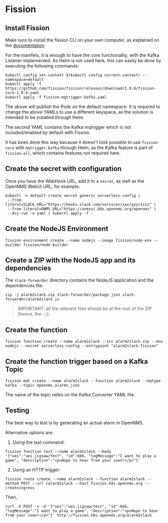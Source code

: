 # Fission

## Install Fission

Make sure to install the fission CLI on your own computer, as explained on the [documentation](https://docs.fission.io/installation/).

For the manifets, it is enough to have the core functionality, with the Kafka Listener implemented. As Helm is not used here, this can easily be done by executing the following commands:

```shell
kubectl config set-context $(kubectl config current-context) --namespace=default
kubectl apply -f https://github.com/fission/fission/releases/download/1.0.0/fission-core-1.0.0.yaml
kubectl apply -f fission-mqtrigger-kafka.yaml
```

The above will publish the Pods on the default namespace. It is required to change the above YAMLs to use a different keyspace, as the solution is intended to be installed through Helm.

The second YAML contains the Kafka mqtrigger which is not included/enabled by default with Fission.

It has been done this way because it doesn't look possible to use `fission-core` with `mqtrigger-kafka` through Helm, as the Kafka feature is part of `fission-all`, which contains features not required here.

## Create the secret with configuration

Once you have the WebHook URL, add it to a `secret`, as well as the OpenNMS WebUI URL; for example:

```shell
kubectl -n default create secret generic serverless-config \
 --from-literal=SLACK_URL="https://hooks.slack.com/services/xxx/yyy/zzzz" \
 --from-literal=ONMS_URL="https://onmsui.k8s.opennms.org/opennms" \
 --dry-run -o yaml | kubectl apply -f -
```

## Create the NodeJS Environment

```shell
fission environment create --name nodejs --image fission/node-env --builder fission/node-builder
```

## Create a ZIP with the NodeJS app and its dependencies

The `slack-forwarder` directory contains the NodeJS application and the dependencies file.

```shell
zip -j alarm2slack.zip slack-forwarder/package.json slack-forwarder/alarm2slack.js
```

> IMPORTANT: all the relevant files should be at the root of the ZIP (hence, the `-j`).

## Create the function

```shell
fission function create --name alarm2slack --src alarm2slack.zip --env nodejs --secret serverless-config --entrypoint "alarm2slack.fission"
```

## Create the function trigger based on a Kafka Topic

```shell
fission mqt create --name alarm2slack --function alarm2slack --mqtype kafka --topic opennms_alarms_json
```

The name of the topic relies on the Kafka Converter YAML file.

## Testing

The best way to test is by generating an actual alarm in OpenNMS.

Alternative options are:

1) Using the test command:

```shell
fission function test --name alarm2slack --body '{"uei":"uei.jigsaw/test", "id":666, "logMessage":"I want to play a game", "description":"<p>Hope to hear from your soon!</p>"}'
```

2) Using an HTTP trigger:

```shell
fission route create --name alarm2slack --function alarm2slack --method POST --url /alarm2slack --host fission.k8s.opennms.org --createingress
```

Then,

```shell
curl -X POST -v -d '{"uei":"uei.jigsaw/test", "id":666, "logMessage":"I want to play a game", "description":"<p>Hope to hear from your soon!</p>"}' http://fission.k8s.opennms.org/alarm2slack
```